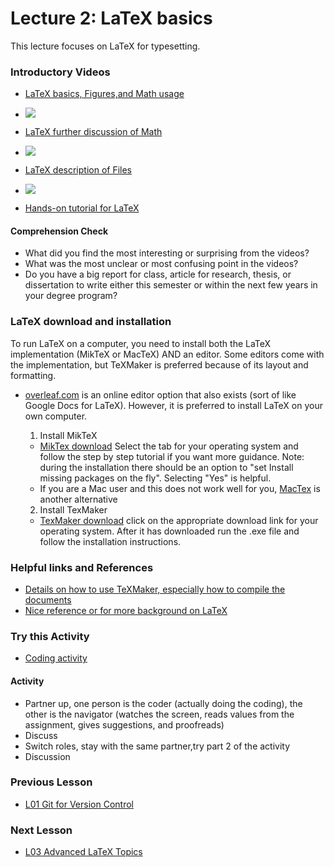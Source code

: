 # **Lecture 2: LaTeX basics**

This lecture focuses on LaTeX for typesetting.

### **Introductory Videos**
 * [LaTeX basics, Figures,and Math usage](https://www.youtube.com/watch?v=2SE4oedooUM&feature=emb_title)
 
 * [![](http://img.youtube.com/vi/2SE4oedooUM/0.jpg)](http://www.youtube.com/watch?v=2SE4oedooUM "LaTeX basics fig and bib")

 * [LaTeX further discussion of Math](https://www.youtube.com/watch?v=6Wx8wb19wUM&feature=emb_title)
 
 * [![](http://img.youtube.com/vi/6Wx8wb19wUM/0.jpg)](http://www.youtube.com/watch?v=6Wx8wb19wUM "LaTeX basics math")
 
 * [LaTeX description of Files](https://www.youtube.com/watch?time_continue=1&v=n2l9VYJwJK4&feature=emb_title)
 
 * [![](http://img.youtube.com/vi/n2l9VYJwJK4/0.jpg)](http://www.youtube.com/watch?v=n2l9VYJwJK4 "LaTeX files descriptions")
 
 * [Hands-on tutorial for LaTeX](https://www.latex-tutorial.com/tutorials/)
 
#### **Comprehension Check**
* What did you find the most interesting or surprising from the videos?
* What was the most unclear or most confusing point in the videos?
* Do you have a big report for class, article for research, thesis, or dissertation to write either this semester or within the     next few years in your degree program? 
### **LaTeX download and installation**
To run LaTeX on a computer, you need to install both the LaTeX implementation (MikTeX or MacTeX) AND an editor. 
Some editors come with the implementation, but TeXMaker is preferred because of its layout and formatting.

* [overleaf.com](overleaf.com) is an online editor option that also exists (sort of like Google Docs for LaTeX). 
  However, it is preferred to install LaTeX on your own computer.

  1. Install MikTeX
    * [MikTex download](https://miktex.org/download) Select the tab for your operating system and follow the step by step tutorial if 
     you want more guidance. Note: during the installation there should be an option to 
     "set Install missing packages on the fly". Selecting "Yes" is helpful.
    * If you are a Mac user and this does not work well for you, [MacTex](http://www.tug.org/mactex/) is another alternative
  2. Install TexMaker
    * [TexMaker download](https://www.xm1math.net/texmaker/download.html) click on the appropriate download link for your       operating system.
      After it has downloaded run the .exe file and follow the installation instructions.
      
      

### **Helpful links and References**
  * [Details on how to use TeXMaker, especially how to compile the documents](https://www.xm1math.net/texmaker/doc.html)
  * [Nice reference or for more background on LaTeX](http://ctan.mirrors.hoobly.com/info/lshort/english/lshort.pdf)
  
  
### **Try this Activity**
* [Coding activity](https://github.com/ashleefv/ApplNumComp/blob/master/LaTeX%20basics%20activity.pdf)
  
#### Activity
* Partner up, one person is the coder (actually doing the coding), the other is the navigator (watches the screen, reads values from the assignment, gives suggestions, and proofreads)
* Discuss
* Switch roles, stay with the same partner,try part 2 of the activity
* Discussion

### **Previous Lesson**
* [L01 Git for Version Control](/L01%20Git%20for%20Version%20Control.md)

### **Next Lesson**
* [L03 Advanced LaTeX Topics](/L03%20Advanced%20LaTeX%20Topics.md)
